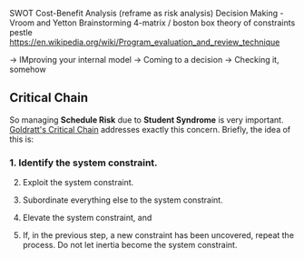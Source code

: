 



SWOT
Cost-Benefit Analysis  (reframe as risk analysis)
Decision Making - Vroom and Yetton
Brainstorming
4-matrix / boston box
theory of constraints
pestle
https://en.wikipedia.org/wiki/Program_evaluation_and_review_technique

-> IMproving your internal model
-> Coming to a decision
-> Checking it, somehow




## Critical Chain

So managing **Schedule Risk** due to **Student Syndrome** is very important.  [Goldratt's Critical Chain](https://en.wikipedia.org/wiki/Critical_chain_project_management) addresses exactly this concern.   Briefly, the idea of this is:

### 1. Identify the system constraint.

2. Exploit the system constraint.

3. Subordinate everything else to the system constraint.

4. Elevate the system constraint, and

5. If, in the previous step, a new constraint has been uncovered, repeat the process. Do not let inertia become the system constraint.
